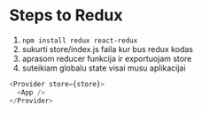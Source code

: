 # Steps to Redux

1. `npm install redux react-redux`
2. sukurti store/index.js faila kur bus redux kodas
3. aprasom reducer funkcija ir exportuojam store
4. suteikiam globalu state visai musu aplikacijai

```js
<Provider store={store}>
  <App />
</Provider>
```
